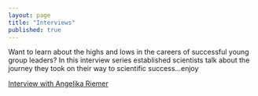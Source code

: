```yaml
---
layout: page
title: "Interviews"
published: true
---
```


Want to learn about the highs and lows in the careers of successful young group leaders? In this interview series established scientists talk about the journey they took on their way to scientific success...enjoy

[Interview with Angelika Riemer](https://YoungAlliance.github.io/yaac/website/interview-ARiemer/)
